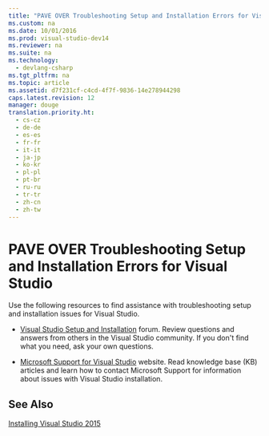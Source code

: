 ```yaml
---
title: "PAVE OVER Troubleshooting Setup and Installation Errors for Visual Studio"
ms.custom: na
ms.date: 10/01/2016
ms.prod: visual-studio-dev14
ms.reviewer: na
ms.suite: na
ms.technology: 
  - devlang-csharp
ms.tgt_pltfrm: na
ms.topic: article
ms.assetid: d7f231cf-c4cd-4f7f-9836-14e278944298
caps.latest.revision: 12
manager: douge
translation.priority.ht: 
  - cs-cz
  - de-de
  - es-es
  - fr-fr
  - it-it
  - ja-jp
  - ko-kr
  - pl-pl
  - pt-br
  - ru-ru
  - tr-tr
  - zh-cn
  - zh-tw
---
```

# PAVE OVER Troubleshooting Setup and Installation Errors for Visual Studio
Use the following resources to find assistance with troubleshooting setup and installation issues for Visual Studio.  
  
-   [Visual Studio Setup and Installation](http://go.microsoft.com/fwlink/?LinkID=151190) forum. Review questions and answers from others in the Visual Studio community. If you don't find what you need, ask your own questions.  
  
-   [Microsoft Support for Visual Studio](http://go.microsoft.com/fwlink/?LinkID=251019) website. Read knowledge base (KB) articles and learn how to contact Microsoft Support for information about issues with Visual Studio installation.  
  
## See Also  
 [Installing Visual Studio 2015](../VS_Installing/Installing-Visual-Studio-2015.md)